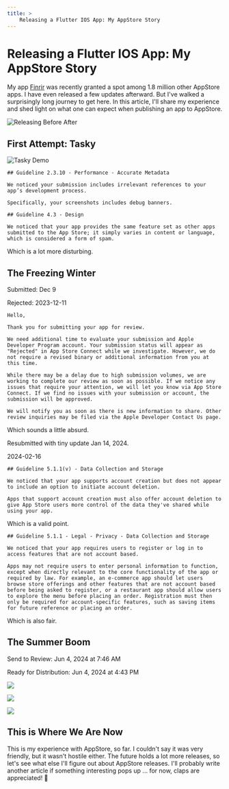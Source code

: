 ```yaml
---
title: >
    Releasing a Flutter IOS App: My AppStore Story
---
```


# Releasing a Flutter IOS App: My AppStore Story

My app [Finrir](https://apps.apple.com/us/app/finrir/id6472634631) was recently granted a spot among 1.8 million other AppStore apps. I have even released a few updates afterward. But I've walked a surprisingly long journey to get here. In this article, I'll share my experience and shed light on what one can expect when publishing an app to AppStore.

![Releasing Before After](thumb.png)

## First Attempt: Tasky

![Tasky Demo](tasky-demo.gif)

```
## Guideline 2.3.10 - Performance - Accurate Metadata

We noticed your submission includes irrelevant references to your app’s development process. 

Specifically, your screenshots includes debug banners.
```

```
## Guideline 4.3 - Design

We noticed that your app provides the same feature set as other apps submitted to the App Store; it simply varies in content or language, which is considered a form of spam.
```

Which is a lot more disturbing.

## The Freezing Winter

Submitted: Dec 9

Rejected: 2023-12-11

```
Hello,

Thank you for submitting your app for review.

We need additional time to evaluate your submission and Apple Developer Program account. Your submission status will appear as "Rejected" in App Store Connect while we investigate. However, we do not require a revised binary or additional information from you at this time.

While there may be a delay due to high submission volumes, we are working to complete our review as soon as possible. If we notice any issues that require your attention, we will let you know via App Store Connect. If we find no issues with your submission or account, the submission will be approved.

We will notify you as soon as there is new information to share. Other review inquiries may be filed via the Apple Developer Contact Us page.
```

Which sounds a little absurd.

Resubmitted with tiny update Jan 14, 2024.

2024-02-16

```
## Guideline 5.1.1(v) - Data Collection and Storage

We noticed that your app supports account creation but does not appear to include an option to initiate account deletion. 

Apps that support account creation must also offer account deletion to give App Store users more control of the data they've shared while using your app.
```

Which is a valid point.

```
## Guideline 5.1.1 - Legal - Privacy - Data Collection and Storage

We noticed that your app requires users to register or log in to access features that are not account based.

Apps may not require users to enter personal information to function, except when directly relevant to the core functionality of the app or required by law. For example, an e-commerce app should let users browse store offerings and other features that are not account based before being asked to register, or a restaurant app should allow users to explore the menu before placing an order. Registration must then only be required for account-specific features, such as saving items for future reference or placing an order.
```

Which is also fair.

## The Summer Boom

Send to Review: Jun 4, 2024 at 7:46 AM

Ready for Distribution: Jun 4, 2024 at 4:43 PM

![](v1.0.png)

![](v1.1.png)

![](v1.2.png)

## This is Where We Are Now

This is my experience with AppStore, so far. I couldn't say it was very friendly, but it wasn't hostile either. The future holds a lot more releases, so let's see what else I'll figure out about AppStore releases. I'll probably write another article if something interesting pops up ... for now, claps are appreciated! 👏
